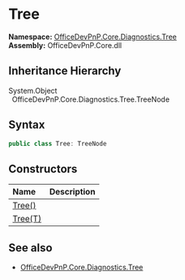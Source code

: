 # Tree
  

**Namespace:** [OfficeDevPnP.Core.Diagnostics.Tree](OfficeDevPnP.Core.Diagnostics.Tree.md)  
**Assembly:** OfficeDevPnP.Core.dll  
## Inheritance Hierarchy
System.Object  
&ensp;OfficeDevPnP.Core.Diagnostics.Tree.TreeNode  
## Syntax
```C#
public class Tree: TreeNode
```
## Constructors
|**Name**|**Description**|
|:-----|:-----|
| [Tree()](OfficeDevPnP.Core.Diagnostics.Tree.Tree.ctor1.md) |  
| [Tree(T)](OfficeDevPnP.Core.Diagnostics.Tree.Tree.ctor2.md) |  
## See also
- [OfficeDevPnP.Core.Diagnostics.Tree](OfficeDevPnP.Core.Diagnostics.Tree.md)
